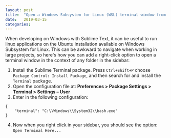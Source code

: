 ```yaml
---
layout: post
title:  "Open a Windows Subsystem for Linux (WSL) terminal window from Sublime Text on right-click "
date:   2019-03-15
categories:
---
```

When developing on Windows with Sublime Text, it can be useful to run linux applications on the Ubuntu installation available on Windows Subsystem for Linux.  This can be awkward to navigate when working in large projects, so here's how you can add a right-click option to open a terminal window in the context of any folder in the sidebar:

1. Install the Sublime Terminal package.  Press `Ctrl+Shift+P` choose `Package Control: Install Package`, and then search for and install the `Terminal` package.
2. Open the configuration file at: **Preferences > Package Settings > Terminal > Settings – User**
3. Enter in the following configuration:
```
{
	"terminal": "C:\\Windows\\System32\\bash.exe"
}
```
4.  Now when you right click in your sidebar, you should see the option: `Open Terminal Here...`